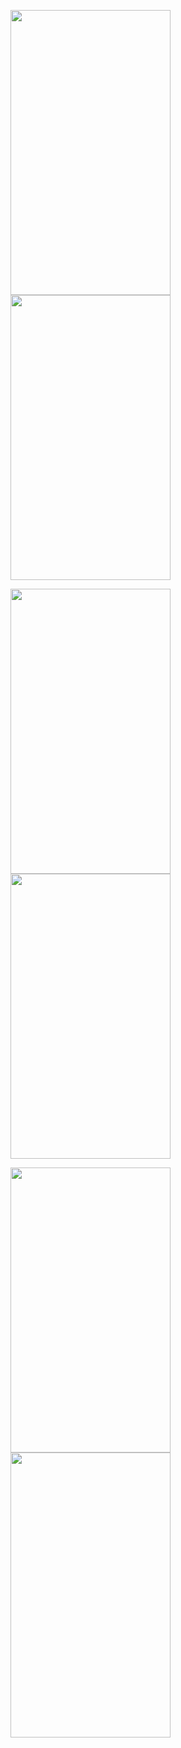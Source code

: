 

<img src="https://github.com/Hi-Sen/React-Antd-demo-one/blob/master/src/img/rn1.jpg" width=256 height=456 /><img src="https://github.com/Hi-Sen/React-Antd-demo-one/blob/master/src/img/rn2.jpg" width=256 height=456 />

<img src="https://github.com/Hi-Sen/React-Antd-demo-one/blob/master/src/img/rn3.png" width=256 height=456 /><img src="https://github.com/Hi-Sen/React-Antd-demo-one/blob/master/src/img/rn4.png" width=256 height=456 />

<img src="https://github.com/Hi-Sen/React-Antd-demo-one/blob/master/src/img/rn5.png" width=256 height=456 /><img src="https://github.com/Hi-Sen/React-Antd-demo-one/blob/master/src/img/rn6.png" width=256 height=456 />


